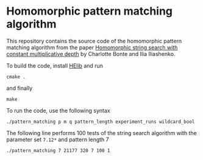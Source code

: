 # Homomorphic pattern matching algorithm

This repository contains the source code of the homomorphic pattern matching algorithm from the paper [Homomorphic string search with constant multiplicative depth](https://eprint.iacr.org/2020/931) by Charlotte Bonte and Ilia Iliashenko.

To build the code, install [HElib](https://github.com/homenc/HElib) and run 

    cmake .

and finally

    make

To run the code, use the following syntax
  
    ./pattern_matching p m q pattern_length experiment_runs wildcard_bool

The following line performs 100 tests of the string search algorithm with the parameter set `7.12*` and pattern length 7
  
    ./pattern_matching 7 21177 320 7 100 1
